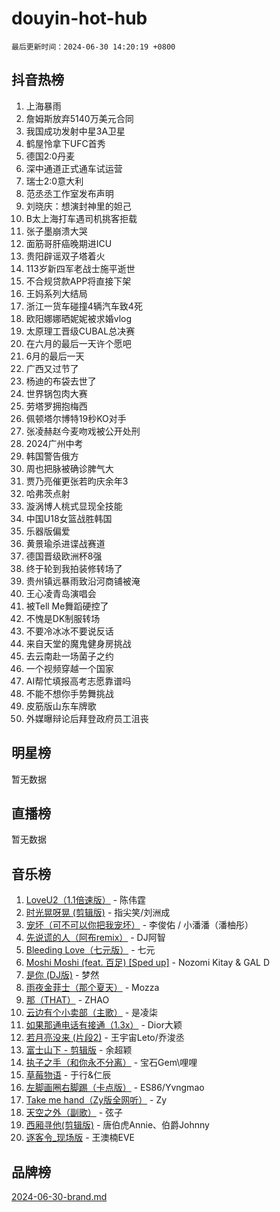 # douyin-hot-hub

`最后更新时间：2024-06-30 14:20:19 +0800`

## 抖音热榜

1. 上海暴雨
1. 詹姆斯放弃5140万美元合同
1. 我国成功发射中星3A卫星
1. 鹤屋怜拿下UFC首秀
1. 德国2:0丹麦
1. 深中通道正式通车试运营
1. 瑞士2:0意大利
1. 范丞丞工作室发布声明
1. 刘晓庆：想演封神里的妲己
1. B太上海打车遇司机挑客拒载
1. 张子墨崩溃大哭
1. 面筋哥肝癌晚期进ICU
1. 贵阳辟谣双子塔着火
1. 113岁新四军老战士施平逝世
1. 不合规贷款APP将直接下架
1. 王妈系列大结局
1. 浙江一货车碰撞4辆汽车致4死
1. 欧阳娜娜晒妮妮被求婚vlog
1. 太原理工晋级CUBAL总决赛
1. 在六月的最后一天许个愿吧
1. 6月的最后一天
1. 广西又过节了
1. 杨迪的布袋去世了
1. 世界锅包肉大赛
1. 劳塔罗拥抱梅西
1. 佩顿塔尔博特19秒KO对手
1. 张凌赫赵今麦吻戏被公开处刑
1. 2024广州中考
1. 韩国警告俄方
1. 周也把脉被确诊脾气大
1. 贾乃亮催更张若昀庆余年3
1. 哈弗茨点射
1. 漩涡博人桃式显现全技能
1. 中国U18女篮战胜韩国
1. 乐器版偏爱
1. 黄景瑜杀进谍战赛道
1. 德国晋级欧洲杯8强
1. 终于轮到我拍装修转场了
1. 贵州镇远暴雨致沿河商铺被淹
1. 王心凌青岛演唱会
1. 被Tell Me舞蹈硬控了
1. 不愧是DK制服转场
1. 不要冷冰冰不要说反话
1. 来自天堂的魔鬼健身房挑战
1. 去云南赴一场菌子之约
1. 一个视频穿越一个国家
1. AI帮忙填报高考志愿靠谱吗
1. 不能不想你手势舞挑战
1. 皮筋版山东车牌歌
1. 外媒曝辩论后拜登政府员工沮丧

## 明星榜

暂无数据

## 直播榜

暂无数据

## 音乐榜

1. [LoveU2（1.1倍速版）](https://sf3-cdn-tos.douyinstatic.com/obj/tos-cn-ve-2774/oQMeDffLaEmgMwgCOEMAFCI6INzoFPgWdD0rsa) - 陈伟霆
1. [时光晃呀晃 (剪辑版)](https://sf3-cdn-tos.douyinstatic.com/obj/tos-cn-ve-2774/o8ACeQem3gwI1x3GIYGAfKG0LJebKFRJDwRwyW) - 指尖笑/刘洲成
1. [宠坏（可不可以你把我宠坏）](https://sf5-hl-cdn-tos.douyinstatic.com/obj/tos-cn-ve-2774/ocWI8ft2gd0rAfXKzvKGeMQM6fVLTLfA8UJzwl) - 李俊佑 / 小潘潘（潘柚彤）
1. [先说谎的人（阿布remix）](https://sf5-hl-cdn-tos.douyinstatic.com/obj/tos-cn-ve-2774/owQtOFmAzBgxBKDOYfeCTQTgE9cDORrOQqmCZy) - DJ阿智
1. [Bleeding Love（七元版）](https://sf5-hl-cdn-tos.douyinstatic.com/obj/tos-cn-ve-2774/oEgC9eZFHQ1MfSRnrfkzFp8AayDWqAQMABBgUs) - 七元
1. [Moshi Moshi (feat. 百足) [Sped up]](https://sf27-cdn-tos.douyinstatic.com/obj/tos-cn-ve-2774/ocCPFQcXJLeroaIdQLIGAoeeYM3OAUYGDguHXz) - Nozomi Kitay & GAL D
1. [是你 (DJ版)](https://sf5-hl-cdn-tos.douyinstatic.com/obj/tos-cn-ve-2774/1ec766e572b34c42853ce6315d426850) - 梦然
1. [雨夜金菲士（那个夏天）](https://sf3-cdn-tos.douyinstatic.com/obj/tos-cn-ve-2774/osPmPLDWQBBE2Z6bftCgYwkFaF4pEYEneXaZQs) - Mozza
1. [那（THAT）](https://sf5-hl-cdn-tos.douyinstatic.com/obj/tos-cn-ve-2774/oIIWGeBZCnlGx9tl0gFlCfwlQbj7QWAD8HYAGg) - ZHAO
1. [云边有个小卖部（主歌）](https://sf3-cdn-tos.douyinstatic.com/obj/tos-cn-ve-2774/okvgzOZylLA4WYUHkAhpy5DrCiqAmBjiMIkJp) - 是凌柒
1. [如果那通电话有接通（1.3x）](https://sf3-cdn-tos.douyinstatic.com/obj/tos-cn-ve-2774/ocJeJKhUhAJG8EYZiEFfGFAPkD3beMQ5mwDv1e) - Dior大颖
1. [若月亮没来 (片段2)](https://sf5-hl-cdn-tos.douyinstatic.com/obj/tos-cn-ve-2774/ocQavLLjkCOeDxGyYeIMGgNAIwJ0QXE1Ve3Fzv) - 王宇宙Leto/乔浚丞
1. [富士山下 - 剪辑版](https://sf5-hl-cdn-tos.douyinstatic.com/obj/tos-cn-ve-2774/o4QGmeUZhQXvtC5BDkogeQni8WbdCBUJEYI12v) - 余超颖
1. [执子之手（和你永不分离）](https://sf5-hl-cdn-tos.douyinstatic.com/obj/tos-cn-ve-2774/oU4mUWISThYfqtA61VOl8PAQGeK2LGGQfFCZfY) - 宝石Gem\哩哩
1. [草莓物语](https://sf27-cdn-tos.douyinstatic.com/obj/tos-cn-ve-2774/okynhJ7jEAIIZBfsLgYMEI8QC3WbQNN66RKzhT) - 于行&仁辰
1. [左脚画圈右脚踢（卡点版）](https://sf5-hl-cdn-tos.douyinstatic.com/obj/tos-cn-ve-2774/oAoAIr8BJv8B7W4CEBMsaSfDWrAiF4izwIDMJg) - ES86/Yvngmao
1. [Take me hand（Zy版全网听）](https://sf3-cdn-tos.douyinstatic.com/obj/tos-cn-ve-2774/owyUoUuVpA1I7BiszAYMSqbGseWQw8P7Ea2BiR) - Zy
1. [天空之外（副歌）](https://sf5-hl-cdn-tos.douyinstatic.com/obj/tos-cn-ve-2774/oAYn0BTp8jS8iSyZSHMUWAikyvAWI1c7aiJTr) - 弦子
1. [西厢寻他(剪辑版)](https://sf5-hl-cdn-tos.douyinstatic.com/obj/tos-cn-ve-2774/oUsAVfAQKlRNxEv5qxvIB8o5qmIWUcXbzJKJhw) - 唐伯虎Annie、伯爵Johnny
1. [逐客令_现场版](https://sf5-hl-cdn-tos.douyinstatic.com/obj/tos-cn-ve-2774/okjvqFftEMAIgLPvI8f4MT5CZVyxmDQdBOwjBv) - 王澳楠EVE

## 品牌榜

[2024-06-30-brand.md](2024-06-30-brand.md)
